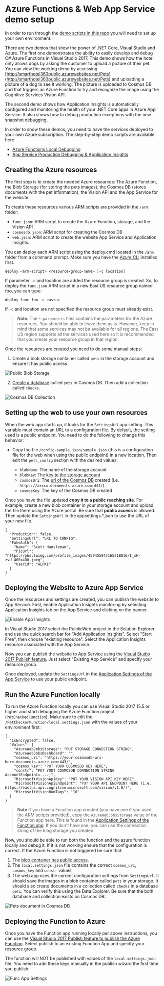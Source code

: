 # Azure Functions & Web App Service demo setup

In order to run through the [demo scripts in this repo](../demoscripts) you will need to set up your own environment. 

There are two demos that show the power of .NET Core, Visual Studio and Azure. The first one demonstrates the ability to easily develop and debug C# Azure Functions in Visual Studio 2017. This demo shows how the hotel only allows dogs by asking the customer to upload a picture of their pet. You can view the working demo by accessing [http://smarthotel360public.azurewebsites.net/Pets](http://smarthotel360public.azurewebsites.net/Pets) and uploading a picture of a dog to see it working. The picture is uploaded to Cosmos DB and that triggers an Azure Function to try and recognize the image using the Cognitive Services Vision API. 

The second demo shows how Application Insights is automatically configured and monitoring the health of your .NET Core apps in Azure App Service. It also shows how to debug production exceptions with the new snapshot debugging. 

In order to show these demos, you need to have the services deployed to your own Azure subscription. The step-by-step demo scripts are available here:
* [Azure Functions Local Debugging](../demoscripts/AzureFunctionsNETCoreDebugging.pdf)
* [App Service Production Debugging & Application Insights](../demoscripts/ProductionNETCoreDebugging.pdf)

## Creating the Azure resources

The first step is to create the needed Azure resources: The Azure Function, the Blob Storage (for storing the pets images), the Cosmos DB (stores documents with the pet information), the Vision API and the App Service for the website. 

To create these resources various ARM scripts are provided in the `/arm` folder:

* `func.json`: ARM script to create the Azure Function, storage, and the Vision API
* `cosmosdb.json`: ARM script for creating the Cosmos DB
* `web.json`: ARM script to create the website App Service and Application Insights. 

You can deploy each ARM script using the deploy.cmd located in the `/arm` folder from a command prompt. Make sure you have the [Azure CLI](https://docs.microsoft.com/en-us/cli/azure/overview?view=azure-cli-latest) installed first.

```
deploy <arm-script> <resource-group-name> [-c location]
```

If parameter `-c` and location are added the resource group is created. So, to deploy the `func.json` ARM script in a new East US resource group named foo, you can type: 

```
deploy func foo -c eastus
```

If `-c` and location are not specified the resource group must already exist. 

>**Note**: The `*.parameters` files contains the parameters for the Azure resources. You should be able to leave them as is. However, keep in mind that some services may not be available for all regions. The East US region supports all the services used here so it is recommended that you create your resource group in that region. 

Once the resources are created you need to do some manual steps:

1. Create a blob storage container called `pets` in the storage account and ensure it has public access

![Public Blob Storage](./blob.png)

2. [Create a database](https://docs.microsoft.com/en-us/azure/cosmos-db/create-sql-api-dotnet#add-a-collection) called `pets` in Cosmos DB. Then add a collection called `checks`.

![Cosmos DB Collection](./collection.png)

## Setting up the web to use your own resources

When the web app starts up, it looks for the `SettingsUrl` app setting. This variable must contain an URL to a configuration file. By default, the setting used is a public endpoint. You need to do the following to change this behavior:

* Copy the file `/config-sample.json/sample.json` (this is a configuration file for the web when using the public endpoint) in a new location. Then edit the `pets_config` section with the desired values:

  * `blobName`: The name of the storage account
  * `blobKey`: The [key to the storage account](https://docs.microsoft.com/en-us/azure/storage/common/storage-create-storage-account#manage-your-storage-account)
  * `cosmosUri`: The [uri of the Cosmos DB](https://docs.microsoft.com/en-us/azure/cosmos-db/create-sql-api-dotnet#update-your-connection-string) created (i.e. `https://xxxxx.documents.azure.com:443/`)
  * `cosmosKey`: The key of the Cosmos DB created

Once you have the file updated **copy it to a public reaching site**. For example, create a new blob container in your storage account and upload the file there using the Azure portal. Be sure that **public access** is allowed. Then update the `SettingsUrl` in the appsettings.*.json to use the URL of your new file. 

```
{
  "Production": false,
  "SettingsUrl": "URL TO CONFIG",
  "FakeAuth": {
    "Name": "Scott Hansleman",
    "PicUrl": "https://pbs.twimg.com/profile_images/459455847165218816/I_sH-zvU_400x400.jpeg",
    "UserId": "ALFKI"
  }
}
```
## Deploying the Website to Azure App Service

Once the resources and settings are created, you can publish the website to App Service. First, 
enable Application Insights monitoring by selecting Application Insights tab on the App Service and clicking on the banner.

![Enable App Insights](./appinsights.png)

In Visual Studio 2017 select the PuiblicWeb project in the Solution Explorer and use the quick search bar for "Add Application Insights". Select "Start Free", then choose "existing resource". Select the Application Insights resource associated with the App Service. 

Now you can publish the website to App Service using the [Visual Studio 2017 Publish feature](https://docs.microsoft.com/en-us/aspnet/core/tutorials/publish-to-azure-webapp-using-vs#deploy-the-app-to-azure). Just select "Existing App Service" and specify your resource group.

Once deployed, update the `SettingsUrl` in the [Application Settings of the App Service](https://docs.microsoft.com/en-us/azure/app-service/web-sites-configure) to use your public endpoint. 

## Run the Azure Function locally

To run the Azure Function locally you can use Visual Studio 2017 15.5 or higher and start debugging the Azure Function project (`PetCheckedFunction`). Make sure to edit the `/PetCheckerFunction/local.settings.json` with the values of your environment first:

```
{
  "IsEncrypted": false,
  "Values": {
    "AzureWebJobsStorage": "PUT STORAGE CONNECTION STRING",
    "AzureWebJobsDashboard": "",
    "cosmos_uri": "https://your-cosmosdb-uri-here.documents.azure.com:443/",
    "cosmos_key": "PUT YOUR COSMOSDB KEY HERE",
    "constr": "PUT YOUT COSMOSDB CONNECTION STRING AccountEndpoint=....;",
    "MicrosoftVisionApiKey": "PUT YOUR VISION API KEY HERE",
    "MicrosoftVisionApiEndpoint": "PUT YOUR API ENDPOINT HERE (i.e. https://eastus.api.cognitive.microsoft.com/vision/v1.0/)",
    "MicrosoftVisionNumTags": "10"
  }
}
```

> **Note** If you have a Function app created (you have one if you used the ARM scripts provided), copy the `AzureWebJobsStorage` value of the Function app here. This is found in the [Application Settings of the Function app](https://docs.microsoft.com/en-us/azure/azure-functions/functions-how-to-use-azure-function-app-settings#settings). If you don't have one, you can use the connection string of the blog storage you created.

Now, you should be able to run both the function and the azure function locally and debug it. If it is not working ensure that the configuration is correct. If the Azure Function is not triggered be sure that:

1. The [blob container has public access](https://docs.microsoft.com/en-us/azure/storage/blobs/storage-manage-access-to-resources).
2. The `local.settings.json` file contains the correct `cosmos_uri`, `cosmos_key` and `constr` values
3. The web app uses the correct configuration settings from `SettingsUrl`. It should save the images in a blob container called `pets` in your storage. It should also create documents in a collection called `checks` in a database `pets`. You can verify this using the Data Explorer. Be sure that the both database and collection exists on Cosmos DB:

![Pets document in Cosmos DB](./pets-document.png)

## Deploying the Function to Azure

Once you have the Function app running locally per above instructions, you can use the [Visual Studio 2017 Publish feature to publish the Azure Function](https://docs.microsoft.com/en-us/azure/azure-functions/functions-develop-vs#publish-to-azure).  Select publish to an existing Function App and specify your resource group. 

The function will NOT be published with values of the `local.settings.json` file. You need to add these keys manually in the publish wizard the first time you publish. 

![Func App Settings](./funcapp-settings.png)

